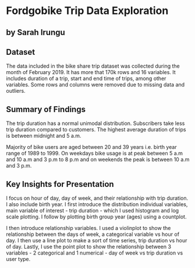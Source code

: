 # Fordgobike Trip Data Exploration
## by Sarah Irungu

## Dataset

The data included in the bike share trip dataset was collected during the month of February 2019. It has more that 170k rows and 16 variables. It includes duration of a trip, start and end time of trips, among other variables. Some rows and columns were removed due to missing data and outliers.


## Summary of Findings

The trip duration has a normal unimodal distribution. Subscribers take less trip duration compared to customers. The highest average duration of trips is between midnight and 5 a.m. 

Majority of bike users are aged between 20 and 39 years i.e. birth year range of 1989 to 1999. On weekdays  bike usage is at peak between 5 a.m and 10 a.m and 3 p.m to 8 p.m and on weekends the peak is between 10 a.m and 3 p.m.


## Key Insights for Presentation

I focus on hour of day, day of week, and their relationship with trip duration. I also include birth year. I first introduce the distribution individual variables, main variable of interest - trip duration - which I used histogram and log scale plotting. I follow by plotting birth group year (ages) using a countplot. 

I then introduce relationship variables. I used a violinplot to show the relationship between the days of week, a categorical variable vs hour of day. I then use a line plot to make a sort of time series, trip duration vs hour of day. Lastly, I use the point plot to show the relationship between 3 variables - 2 categorical and 1 numerical - day of week vs trip duration vs user type.
